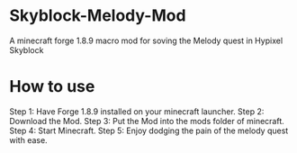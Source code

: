 # Skyblock-Melody-Mod
A minecraft forge 1.8.9  macro mod for soving the Melody quest in Hypixel Skyblock





# How to use

Step 1: Have Forge 1.8.9 installed on your minecraft launcher.
Step 2: Download the Mod.
Step 3: Put the Mod into the mods folder of minecraft.
Step 4: Start Minecraft.
Step 5: Enjoy dodging the pain of the melody quest with ease.

